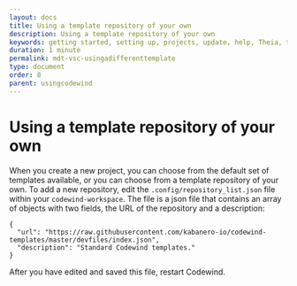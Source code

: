 ```yaml
---
layout: docs
title: Using a template repository of your own
description: Using a template repository of your own
keywords: getting started, setting up, projects, update, help, Theia, test, edit, Theia editor, using own IDE, empty page, refresh, credentials, default editor, Node.js profiling support, code highlighting, JavaScript file, template repository
duration: 1 minute
permalink: mdt-vsc-usingadifferenttemplate
type: document
order: 8
parent: usingcodewind
---
```


# Using a template repository of your own

When you create a new project, you can choose from the default set of templates available, or you can choose from a template repository of your own. To add a new repository, edit the `.config/repository_list.json` file within your `codewind-workspace`. The file is a json file that contains an array of objects with two fields, the URL of the repository and a description:

```
{
  "url": "https://raw.githubusercontent.com/kabanero-io/codewind-templates/master/devfiles/index.json",
  "description": "Standard Codewind templates."
}
```

After you have edited and saved this file, restart Codewind.
